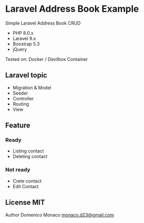 # Laravel Address Book Example
Simple Laravel Address Book CRUD

+ PHP 8.0.x
+ Laravel 9.x
+ Boostrap 5.3
+ jQuery

Tested on: Docker / Devilbox Container

## Laravel topic

+ Migration & Model
+ Seeder
+ Controller
+ Routing
+ View

## Feature

### Ready
+ Listing contact
+ Deleting contact

### Not ready
+ Crete contact
+ Edit Contact

## License MIT
Author Domenico Monaco monaco.d23@gmail.com